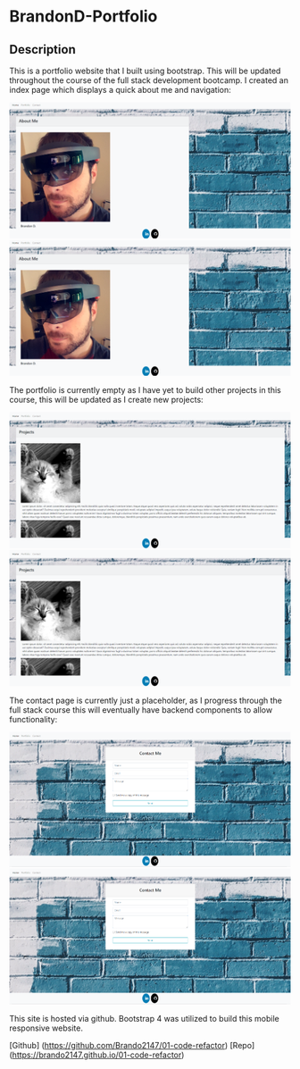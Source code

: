 # BrandonD-Portfolio

## Description 

This is a portfolio website that I built using bootstrap. This will be updated throughout the course of the full stack development bootcamp. I created an index page which displays a quick about me and navigation:

![](Assets/Images/index.png)
![Alt Text](https://github.com/Brando2147/BrandonD-Portfolio/blob/main/assets/images/index.png)

The portfolio is currently empty as I have yet to build other projects in this course, this will be updated as I create new projects:

![](Assets/Images/portfolio.png)
![Alt Text](https://github.com/Brando2147/BrandonD-Portfolio/blob/main/assets/images/portfolio.png)

The contact page is currently just a placeholder, as I progress through the full stack course this will eventually have backend components to allow functionality: 

![](Assets/Images/contact.png)
![Alt Text](https://github.com/Brando2147/BrandonD-Portfolio/blob/main/assets/images/contact.png)

This site is hosted via github. Bootstrap 4 was utilized to build this mobile responsive website. 

[Github] (https://github.com/Brando2147/01-code-refactor) 
[Repo] (https://brando2147.github.io/01-code-refactor)
